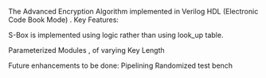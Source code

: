 The Advanced Encryption Algorithm implemented in Verilog HDL (Electronic Code Book Mode) .
Key Features:

S-Box is implemented using logic rather than using look_up table.

Parameterized Modules , of varying Key Length

Future enhancements to be done:
Pipelining
Randomized test bench
